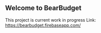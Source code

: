 ## Welcome to BearBudget

This project is current work in progress
Link: https://bearbudget.firebaseapp.com/
